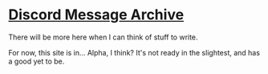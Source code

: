 # [Discord Message Archive][website]

There will be more here when I can think of stuff to write.

For now, this site is in... Alpha, I think? It's not ready in the slightest, and has a good yet to be.

[website]: https://chiptumor.github.io/discord-message-archive "Not up yet, sorry!"
